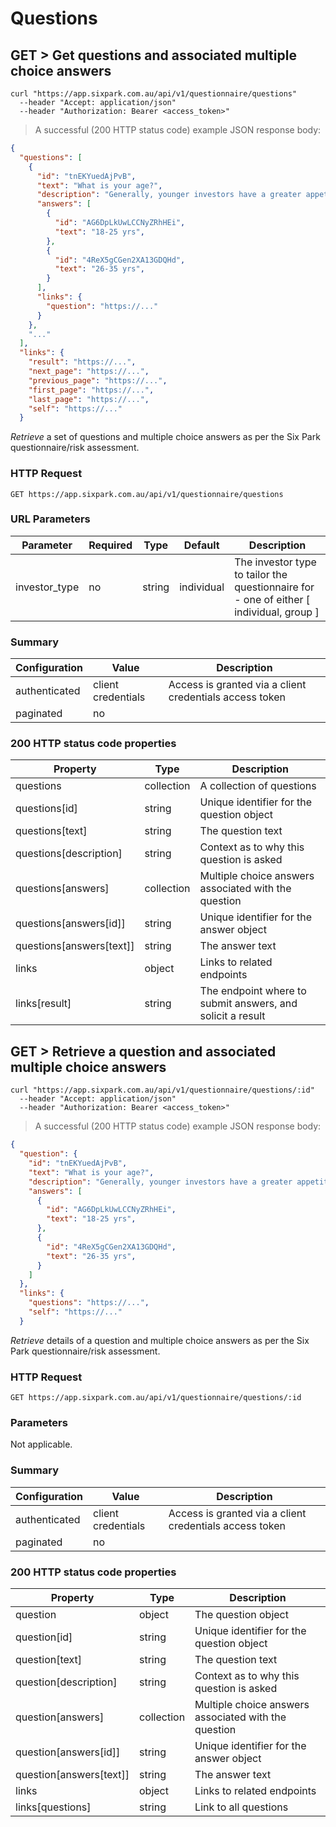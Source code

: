 # Questions

## GET > Get questions and associated multiple choice answers

```shell
curl "https://app.sixpark.com.au/api/v1/questionnaire/questions"
  --header "Accept: application/json"
  --header "Authorization: Bearer <access_token>"
```

> A successful (200 HTTP status code) example JSON response body:

```json
{
  "questions": [
    {
      "id": "tnEKYuedAjPvB",
      "text": "What is your age?",
      "description": "Generally, younger investors have a greater appetite for...",
      "answers": [
        {
          "id": "AG6DpLkUwLCCNyZRhHEi",
          "text": "18-25 yrs",
        },
        {
          "id": "4ReX5gCGen2XA13GDQHd",
          "text": "26-35 yrs",
        }
      ],
      "links": {
        "question": "https://..."
      }
    },
    "..."
  ],
  "links": {
    "result": "https://...",
    "next_page": "https://...",
    "previous_page": "https://...",
    "first_page": "https://...",
    "last_page": "https://...",
    "self": "https://..."
  }
```

_Retrieve_ a set of questions and multiple choice answers as per the Six Park questionnaire/risk assessment.

### HTTP Request

`GET https://app.sixpark.com.au/api/v1/questionnaire/questions`

### URL Parameters

Parameter | Required | Type | Default | Description
--------- | ----------- | ----------- | ----------- | -----------
investor_type | no | string | individual | The investor type to tailor the questionnaire for - one of either [ individual, group ]

### Summary

Configuration | Value | Description
--------- | ------- | -----------
authenticated | client credentials | Access is granted via a client credentials access token
paginated | no | 

### 200 HTTP status code properties

Property | Type | Description
--------- | ----------- | -----------
questions | collection | A collection of questions
questions[id] | string | Unique identifier for the question object
questions[text] | string | The question text
questions[description] | string | Context as to why this question is asked
questions[answers] | collection | Multiple choice answers associated with the question
questions[answers[id]] | string | Unique identifier for the answer object
questions[answers[text]] | string | The answer text
links | object | Links to related endpoints
links[result] | string | The endpoint where to submit answers, and solicit a result


## GET > Retrieve a question and associated multiple choice answers

```shell
curl "https://app.sixpark.com.au/api/v1/questionnaire/questions/:id"
  --header "Accept: application/json"
  --header "Authorization: Bearer <access_token>"
```

> A successful (200 HTTP status code) example JSON response body:

```json
{
  "question": {
    "id": "tnEKYuedAjPvB",
    "text": "What is your age?",
    "description": "Generally, younger investors have a greater appetite for...",
    "answers": [
      {
        "id": "AG6DpLkUwLCCNyZRhHEi",
        "text": "18-25 yrs",
      },
      {
        "id": "4ReX5gCGen2XA13GDQHd",
        "text": "26-35 yrs",
      }
    ]
  },
  "links": {
    "questions": "https://...",
    "self": "https://..."
  }
```

_Retrieve_ details of a question and multiple choice answers as per the Six Park questionnaire/risk assessment.

### HTTP Request

`GET https://app.sixpark.com.au/api/v1/questionnaire/questions/:id`

### Parameters

Not applicable.

### Summary

Configuration | Value | Description
--------- | ------- | -----------
authenticated | client credentials | Access is granted via a client credentials access token
paginated | no |

### 200 HTTP status code properties

Property | Type | Description
--------- | ----------- | -----------
question | object | The question object
question[id] | string | Unique identifier for the question object
question[text] | string | The question text
question[description] | string | Context as to why this question is asked
question[answers] | collection | Multiple choice answers associated with the question
question[answers[id]] | string | Unique identifier for the answer object
question[answers[text]] | string | The answer text
links | object | Links to related endpoints
links[questions] | string | Link to all questions
